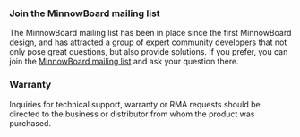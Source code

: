 
### Join the MinnowBoard mailing list

The MinnowBoard mailing list has been in place since the first MinnowBoard design, 
and has attracted a group of expert community developers that not only pose great
questions, but also provide solutions. If you prefer, you can join the [MinnowBoard mailing list](http://lists.elinux.org/mailman/listinfo/elinux-minnowboard) and ask your question there.

### Warranty

Inquiries for technical support, warranty or RMA requests should be directed to the business or distributor from whom the product was purchased.
